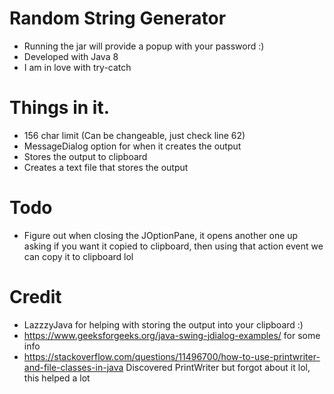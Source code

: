 # Random String Generator

- Running the jar will provide a popup with your password :)
- Developed with Java 8
- I am in love with try-catch 


# Things in it.

- 156 char limit (Can be changeable, just check line 62)
- MessageDialog option for when it creates the output
- Stores the output to clipboard 
- Creates a text file that stores the output
# Todo
- Figure out when closing the JOptionPane, it opens another one up asking if you want it copied to clipboard, then using that action event we can copy it to clipboard lol

# Credit

- LazzzyJava for helping with storing the output into your clipboard :)
- https://www.geeksforgeeks.org/java-swing-jdialog-examples/ for some info
- https://stackoverflow.com/questions/11496700/how-to-use-printwriter-and-file-classes-in-java Discovered PrintWriter but forgot about it lol, this helped a lot